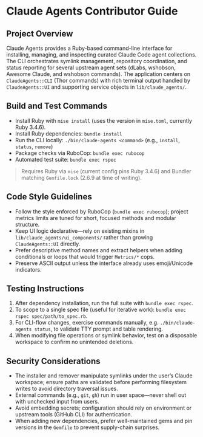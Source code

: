 # Claude Agents Contributor Guide

## Project Overview
Claude Agents provides a Ruby-based command-line interface for installing, managing, and inspecting curated Claude Code agent collections. The CLI orchestrates symlink management, repository coordination, and status reporting for several upstream agent sets (dLabs, wshobson, Awesome Claude, and wshobson commands). The application centers on `ClaudeAgents::CLI` (Thor commands) with rich terminal output handled by `ClaudeAgents::UI` and supporting service objects in `lib/claude_agents/`.

## Build and Test Commands
- Install Ruby with `mise install` (uses the version in `mise.toml`, currently Ruby 3.4.6).
- Install Ruby dependencies: `bundle install`
- Run the CLI locally: `./bin/claude-agents <command>` (e.g., `install`, `status`, `remove`)
- Package checks via RuboCop: `bundle exec rubocop`
- Automated test suite: `bundle exec rspec`

> Requires Ruby via `mise` (current config pins Ruby 3.4.6) and Bundler matching `Gemfile.lock` (2.6.9 at time of writing).

## Code Style Guidelines
- Follow the style enforced by RuboCop (`bundle exec rubocop`); project metrics limits are tuned for short, focused methods and modular structure.
- Keep UI logic declarative—rely on existing mixins in `lib/claude_agents/ui_components/` rather than growing `ClaudeAgents::UI` directly.
- Prefer descriptive method names and extract helpers when adding conditionals or loops that would trigger `Metrics/*` cops.
- Preserve ASCII output unless the interface already uses emoji/Unicode indicators.

## Testing Instructions
1. After dependency installation, run the full suite with `bundle exec rspec`.
2. To scope to a single spec file (useful for iterative work): `bundle exec rspec spec/path/to_spec.rb`.
3. For CLI-flow changes, exercise commands manually, e.g. `./bin/claude-agents status`, to validate TTY prompt and table rendering.
4. When modifying file operations or symlink behavior, test on a disposable workspace to confirm no unintended deletions.

## Security Considerations
- The installer and remover manipulate symlinks under the user’s Claude workspace; ensure paths are validated before performing filesystem writes to avoid directory traversal issues.
- External commands (e.g., `git`, `gh`) run in user space—never shell out with unchecked input from users.
- Avoid embedding secrets; configuration should rely on environment or upstream tools (GitHub CLI) for authentication.
- When adding new dependencies, prefer well-maintained gems and pin versions in the `Gemfile` to prevent supply-chain surprises.
